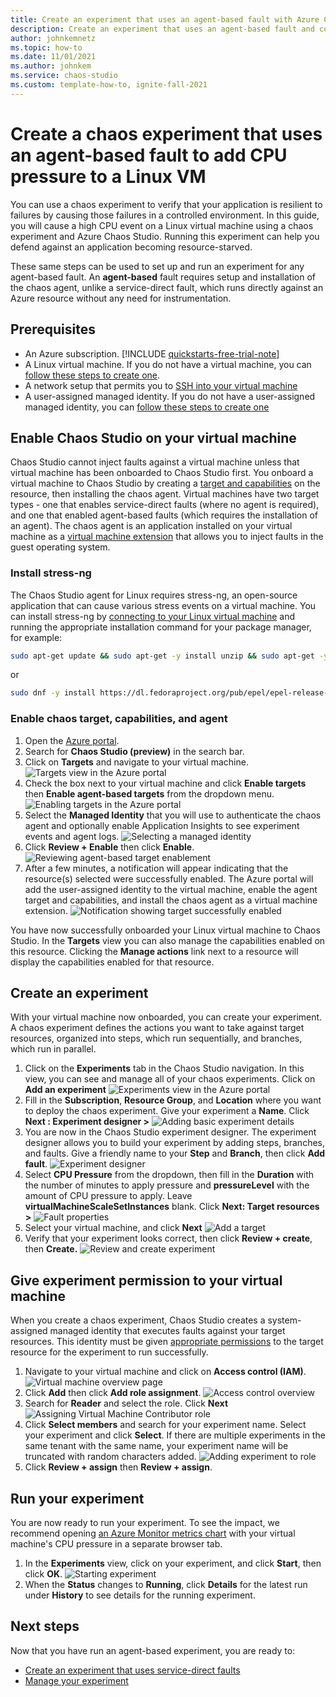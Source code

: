 ```yaml
---
title: Create an experiment that uses an agent-based fault with Azure Chaos Studio
description: Create an experiment that uses an agent-based fault and configure the chaos agent
author: johnkemnetz
ms.topic: how-to
ms.date: 11/01/2021
ms.author: johnkem
ms.service: chaos-studio
ms.custom: template-how-to, ignite-fall-2021
---
```


# Create a chaos experiment that uses an agent-based fault to add CPU pressure to a Linux VM

You can use a chaos experiment to verify that your application is resilient to failures by causing those failures in a controlled environment. In this guide, you will cause a high CPU event on a Linux virtual machine using a chaos experiment and Azure Chaos Studio. Running this experiment can help you defend against an application becoming resource-starved.

These same steps can be used to set up and run an experiment for any agent-based fault. An **agent-based** fault requires setup and installation of the chaos agent, unlike a service-direct fault, which runs directly against an Azure resource without any need for instrumentation.


## Prerequisites

- An Azure subscription. [!INCLUDE [quickstarts-free-trial-note](../../includes/quickstarts-free-trial-note.md)] 
- A Linux virtual machine. If you do not have a virtual machine, you can [follow these steps to create one](../virtual-machines/linux/quick-create-portal.md).
- A network setup that permits you to [SSH into your virtual machine](../virtual-machines/ssh-keys-portal.md)
- A user-assigned managed identity. If you do not have a user-assigned managed identity, you can [follow these steps to create one](../active-directory/managed-identities-azure-resources/how-manage-user-assigned-managed-identities.md)


## Enable Chaos Studio on your virtual machine

Chaos Studio cannot inject faults against a virtual machine unless that virtual machine has been onboarded to Chaos Studio first. You onboard a virtual machine to Chaos Studio by creating a [target and capabilities](chaos-studio-targets-capabilities.md) on the resource, then installing the chaos agent. Virtual machines have two target types - one that enables service-direct faults (where no agent is required), and one that enabled agent-based faults (which requires the installation of an agent). The chaos agent is an application installed on your virtual machine as a [virtual machine extension](../virtual-machines/extensions/overview.md) that allows you to inject faults in the guest operating system.

### Install stress-ng

The Chaos Studio agent for Linux requires stress-ng, an open-source application that can cause various stress events on a virtual machine. You can install stress-ng by [connecting to your Linux virtual machine](../virtual-machines/ssh-keys-portal.md) and running the appropriate installation command for your package manager, for example:

```bash
sudo apt-get update && sudo apt-get -y install unzip && sudo apt-get -y install stress-ng
```

or

```bash
sudo dnf -y install https://dl.fedoraproject.org/pub/epel/epel-release-latest-8.noarch.rpm && sudo yum -y install stress-ng
```

### Enable chaos target, capabilities, and agent

1. Open the [Azure portal](https://portal.azure.com).
2. Search for **Chaos Studio (preview)** in the search bar.
3. Click on **Targets** and navigate to your virtual machine.
![Targets view in the Azure portal](images/tutorial-agent-based-targets.png)
4. Check the box next to your virtual machine and click **Enable targets** then **Enable agent-based targets** from the dropdown menu.
![Enabling targets in the Azure portal](images/tutorial-agent-based-targets-enable.png)
5. Select the **Managed Identity** that you will use to authenticate the chaos agent and optionally enable Application Insights to see experiment events and agent logs.
![Selecting a managed identity](images/tutorial-agent-based-targets-enable-options.png)
6. Click **Review + Enable** then click **Enable**.
![Reviewing agent-based target enablement](images/tutorial-agent-based-targets-enable-review.png)
7. After a few minutes, a notification will appear indicating that the resource(s) selected were successfully enabled. The Azure portal will add the user-assigned identity to the virtual machine, enable the agent target and capabilities, and install the chaos agent as a virtual machine extension.
![Notification showing target successfully enabled](images/tutorial-agent-based-targets-enable-confirm.png)

You have now successfully onboarded your Linux virtual machine to Chaos Studio. In the **Targets** view you can also manage the capabilities enabled on this resource. Clicking the **Manage actions** link next to a resource will display the capabilities enabled for that resource.

## Create an experiment
With your virtual machine now onboarded, you can create your experiment. A chaos experiment defines the actions you want to take against target resources, organized into steps, which run sequentially, and branches, which run in parallel.

1. Click on the **Experiments** tab in the Chaos Studio navigation. In this view, you can see and manage all of your chaos experiments. Click on **Add an experiment**
![Experiments view in the Azure portal](images/tutorial-agent-based-add.png)
2. Fill in the **Subscription**, **Resource Group**, and **Location** where you want to deploy the chaos experiment. Give your experiment a **Name**. Click **Next : Experiment designer >**
![Adding basic experiment details](images/tutorial-agent-based-add-basics.png)
3. You are now in the Chaos Studio experiment designer. The experiment designer allows you to build your experiment by adding steps, branches, and faults. Give a friendly name to your **Step** and **Branch**, then click **Add fault**.
![Experiment designer](images/tutorial-agent-based-add-designer.png)
4. Select **CPU Pressure** from the dropdown, then fill in the **Duration** with the number of minutes to apply pressure and **pressureLevel** with the amount of CPU pressure to apply. Leave **virtualMachineScaleSetInstances** blank. Click **Next: Target resources >**
![Fault properties](images/tutorial-agent-based-add-fault.png)
5. Select your virtual machine, and click **Next**
![Add a target](images/tutorial-agent-based-add-targets.png)
6. Verify that your experiment looks correct, then click **Review + create**, then **Create.**
![Review and create experiment](images/tutorial-agent-based-add-review.png)

## Give experiment permission to your virtual machine
When you create a chaos experiment, Chaos Studio creates a system-assigned managed identity that executes faults against your target resources. This identity must be given [appropriate permissions](chaos-studio-fault-providers.md) to the target resource for the experiment to run successfully.

1. Navigate to your virtual machine and click on **Access control (IAM)**.
![Virtual machine overview page](images/tutorial-agent-based-access-resource.png)
2. Click **Add** then click **Add role assignment**.
![Access control overview](images/tutorial-agent-based-access-iam.png)
3. Search for **Reader** and select the role. Click **Next**
![Assigning Virtual Machine Contributor role](images/tutorial-agent-based-access-role.png)
4. Click **Select members** and search for your experiment name. Select your experiment and click **Select**. If there are multiple experiments in the same tenant with the same name, your experiment name will be truncated with random characters added.
![Adding experiment to role](images/tutorial-agent-based-access-experiment.png)
5. Click **Review + assign** then **Review + assign**.

## Run your experiment
You are now ready to run your experiment. To see the impact, we recommend opening [an Azure Monitor metrics chart](../azure-monitor/essentials/tutorial-metrics.md) with your virtual machine's CPU pressure in a separate browser tab.

1. In the **Experiments** view, click on your experiment, and click **Start**, then click **OK**.
![Starting experiment](images/tutorial-agent-based-start.png)
2. When the **Status** changes to **Running**, click **Details** for the latest run under **History** to see details for the running experiment.

## Next steps
Now that you have run an agent-based experiment, you are ready to:
- [Create an experiment that uses service-direct faults](chaos-studio-tutorial-service-direct.md)
- [Manage your experiment](chaos-studio-run-experiment.md)